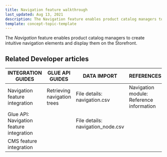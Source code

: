 ```yaml
---
title: Navigation feature walkthrough
last_updated: Aug 13, 2021
description: The Navigation feature enables product catalog managers to create intuitive navigation elements and display them on the Storefront
template: concept-topic-template
---
```


The _Navigation_ feature enables product catalog managers to create intuitive navigation elements and display them on the Storefront.

<!--
To learn more about the feature and to find out how end users use it, see [Navigation feature overview](https://documentation.spryker.com/docs/navigation-feature-overview) for business users.
-->

## Related Developer articles

| INTEGRATION GUIDES | GLUE API GUIDES | DATA IMPORT | REFERENCES |
|---|---|---|---|
| Navigation feature integration | Retrieving navigation trees | File details: navigation.csv | Navigation module: Reference information |
| Glue API: Navigation feature integration |  | File details: navigation_node.csv | |
| CMS feature integration |  |  |  |
